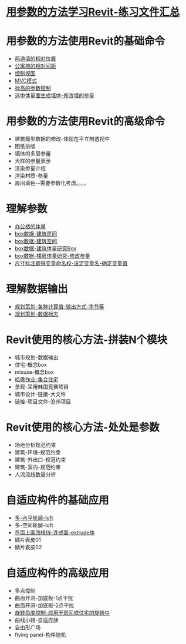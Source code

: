 # [用参数的方法学习Revit-练习文件汇总](http://pan.baidu.com/s/1pJ1LiT9) #


# 用参数的方法使用Revit的基础命令 #
- [两道墙的相对位置](http://pan.baidu.com/s/1kTnGmd5)
- [公寓楼的相对间距](http://pan.baidu.com/s/1qWurF32)
- [控制视图](http://pan.baidu.com/s/1o6uvHP4)
- [MVC模式](http://pan.baidu.com/s/1ntkUv4t)
- [标高的参数控制](http://pan.baidu.com/s/1dD53RKP)
- [选中体量面生成墙体-修改墙的参量](http://pan.baidu.com/s/1AZEgA)

# 用参数的方法使用Revit的高级命令 #
- 建筑模型数据的修改-体现在平立剖透视中
- 图纸排版
- 墙体的多层参量
- 大样的参量表示
- 渲染参量介绍
- 渲染材质-参量
- 房间填色--需要参数化考虑。。。。

# 理解参数 #
- [办公楼的体量](http://pan.baidu.com/s/1oEMN8)
- [box数据-建筑房间](http://pan.baidu.com/s/1bn8VKsR)
- [box数据-建筑空间](http://pan.baidu.com/s/1sIHMe)
- [box数据-建筑体量研究Box](http://pan.baidu.com/s/1o689vcA)
- [box数据-楼房体量研究-修改参量](http://pan.baidu.com/s/1dD31Y5j)
- [尺寸标注取得变量命名权-设定变量名-确定变量值](http://pan.baidu.com/s/1gdClySj)

# 理解数据输出 #
- [规划策划-各种计算值-输出方式-字节等](http://pan.baidu.com/s/1pJDWXnX)
- [规划策划-数据标志](http://pan.baidu.com/s/1kTw4itp)

# Revit使用的核心方法-拼装N个模块 #
- 城市规划-数据输出
- 住宅-概念box
- mixuse-概念box
- [哈佛作业-集合住宅](http://pan.baidu.com/s/1qWMIzZe)
- 景观-采用韩国竞赛项目
- 城市设计-链接-大文件
- 链接-项目文件-沧州项目

# Revit使用的核心方法-处处是参数 #
- 场地分析规范约束
- 建筑-环境-规范约束
- 建筑-外出口-规范约束
- 建筑-室内-规范约束
- 人流流线数量分析

# 自适应构件的基础应用 #
- [多-水平轮廓-loft](http://pan.baidu.com/s/1eQxuu1W)
- 多-空间轮廓-loft
- [在面上画四根线-连成面-extrude体](http://pan.baidu.com/s/1sjHWDUd)
- 鳞片表皮01
- 鳞片表皮02

# 自适应构件的高级应用 #
- 多点控制
- 曲面开洞-加底板-1点干扰
- 曲面开洞-加底板-2点干扰
- [旋转角度控制-应用于房间或住宅的旋转中](http://pan.baidu.com/s/1pJIaJGZ)
- 曲线小路-自适应族
- 自由形广场
- flying panel-构件随机







